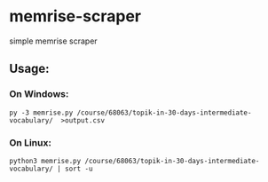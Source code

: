 # memrise-scraper

simple memrise scraper

## Usage:

### On Windows:
```
py -3 memrise.py /course/68063/topik-in-30-days-intermediate-vocabulary/  >output.csv
```

### On Linux:

```
python3 memrise.py /course/68063/topik-in-30-days-intermediate-vocabulary/ | sort -u
```

